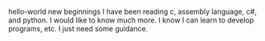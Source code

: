 hello-world
new beginnings
I have been reading c, assembly language, c#, and python. I would like to know much more.
I know I can learn to develop programs, etc. I just need some guidance.
